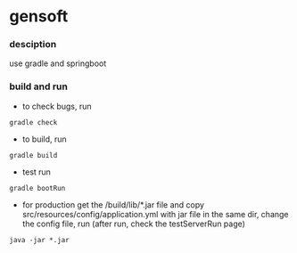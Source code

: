 gensoft
=======

### desciption
use gradle and springboot 


### build and run
* to check bugs, run
```
gradle check
```

* to build, run
```
gradle build
```

* test run
```
gradle bootRun
```

* for production
get the /build/lib/*.jar file and copy src/resources/config/application.yml with jar file in the same dir,
change the config file, run (after run, check the testServerRun page)
```
java -jar *.jar
```


